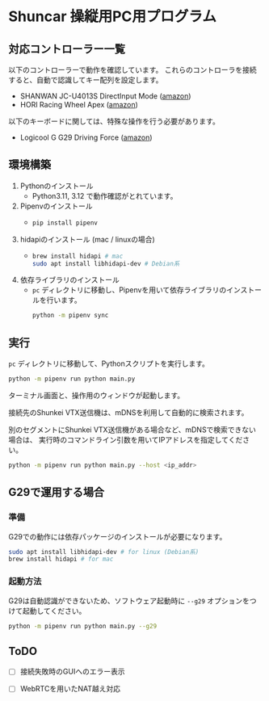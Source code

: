 # Shuncar 操縦用PC用プログラム

## 対応コントローラー一覧

以下のコントローラーで動作を確認しています。
これらのコントローラを接続すると、自動で認識してキー配列を設定します。

- SHANWAN JC-U4013S DirectInput Mode ([amazon](https://www.amazon.co.jp/dp/B01N1S3YJP/))
- HORI Racing Wheel Apex ([amazon](https://www.amazon.co.jp/dp/B09P9S5JJ1/))

以下のキーボードに関しては、特殊な操作を行う必要があります。

- Logicool G G29 Driving Force ([amazon](https://www.amazon.co.jp/dp/B00ZQNBTJW/))

## 環境構築

1. Pythonのインストール
   - Python3.11, 3.12 で動作確認がとれています。
2. Pipenvのインストール
   - ```sh
     pip install pipenv
     ```
3. hidapiのインストール (mac / linuxの場合)
   - ```sh
     brew install hidapi # mac
     sudo apt install libhidapi-dev # Debian系
     ```
5. 依存ライブラリのインストール
   - `pc` ディレクトリに移動し、Pipenvを用いて依存ライブラリのインストールを行います。
     ```sh
     python -m pipenv sync

## 実行

`pc` ディレクトリに移動して、Pythonスクリプトを実行します。

```sh
python -m pipenv run python main.py
```

ターミナル画面と、操作用のウィンドウが起動します。

接続先のShunkei VTX送信機は、mDNSを利用して自動的に検索されます。

別のセグメントにShunkei VTX送信機がある場合など、mDNSで検索できない場合は、
実行時のコマンドライン引数を用いてIPアドレスを指定してください。

```sh
python -m pipenv run python main.py --host <ip_addr>
```

## G29で運用する場合

### 準備

G29での動作には依存パッケージのインストールが必要になります。

```sh
sudo apt install libhidapi-dev # for linux (Debian系)
brew install hidapi # for mac
```

### 起動方法

G29は自動認識ができないため、ソフトウェア起動時に `--g29` オプションをつけて起動してください。

```sh
python -m pipenv run python main.py --g29
```

## ToDO

- [ ] 接続失敗時のGUIへのエラー表示
- [ ] WebRTCを用いたNAT越え対応


